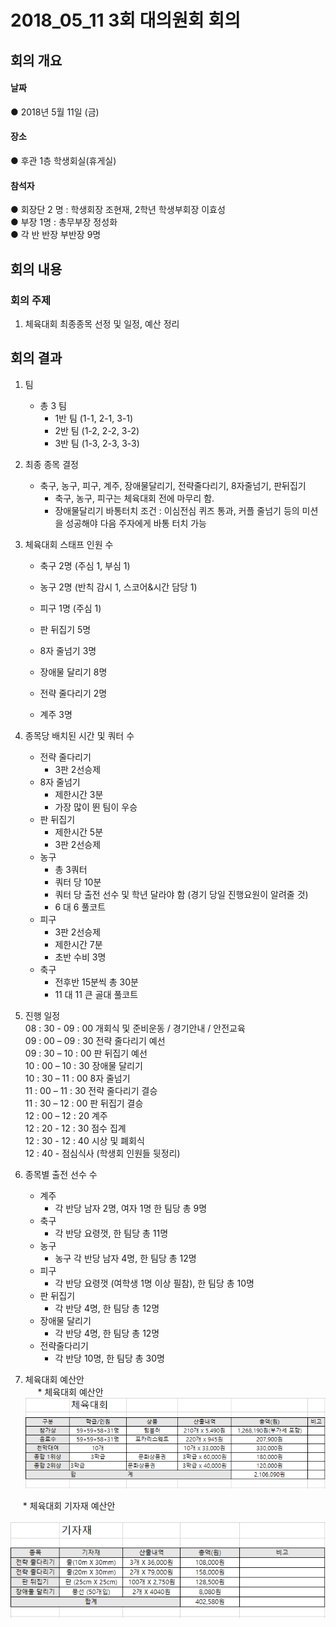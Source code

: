 2018_05_11 3회 대의원회 회의
============================

## 회의 개요

#### 날짜
● 2018년 5월 11일 (금)

#### 장소
● 후관 1층 학생회실(휴게실)

#### 참석자
● 회장단 2 명 : 학생회장 조현재, 2학년 학생부회장 이효성    
● 부장 1명 : 총무부장 정성화  
● 각 반 반장 부반장 9명  



## 회의 내용


### 회의 주제

1. 체육대회 최종종목 선정 및 일정, 예산 정리


## 회의 결과

1. 팀  
    * 총 3 팀  
        * 1반 팀 (1-1, 2-1, 3-1)      
        * 2반 팀 (1-2, 2-2, 3-2)  
        * 3반 팀 (1-3, 2-3, 3-3)  

2. 최종 종목 결정  
    * 축구, 농구, 피구, 계주, 장애물달리기, 전략줄다리기, 8자줄넘기, 판뒤집기
        * 축구, 농구, 피구는 체육대회 전에 마무리 함.
        * 장애물달리기 바통터치 조건 : 이심전심 퀴즈 통과, 커플 줄넘기 등의 미션을 성공해야 다음 주자에게 바통 터치 가능
        
3. 체육대회 스태프 인원 수
    * 축구 2명 (주심 1, 부심 1)
    * 농구 2명 (반칙 감시 1, 스코어&시간 담당 1)
    * 피구 1명 (주심 1)
    
    * 판 뒤집기 5명
    * 8자 줄넘기 3명
    * 장애물 달리기 8명
    * 전략 줄다리기 2명
    * 계주 3명
    
4. 종목당 배치된 시간 및 쿼터 수
    * 전략 줄다리기
        * 3판 2선승제
    * 8자 줄넘기
        * 제한시간 3분
        * 가장 많이 뛴 팀이 우승
    * 판 뒤집기
        * 제한시간 5분
        * 3판 2선승제
    * 농구
        * 총 3쿼터
        * 쿼터 당 10분
        * 쿼터 당 출전 선수 및 학년 달라야 함 (경기 당일 진행요원이 알려줄 것)
        * 6 대 6 풀코트
    * 피구
        * 3판 2선승제
        * 제한시간 7분
        * 초반 수비 3명
    * 축구
        * 전후반 15분씩 총 30분
        * 11 대 11 큰 골대 풀코트
        
5. 진행 일정  
08 : 30 - 09 : 00 개회식 및 준비운동 / 경기안내 / 안전교육  
09 : 00 – 09 : 30 전략 줄다리기 예선  
09 : 30 – 10 : 00 판 뒤집기 예선  
10 : 00 – 10 : 30 장애물 달리기  
10 : 30 – 11 : 00 8자 줄넘기  
11 : 00 – 11 : 30 전략 줄다리기 결승  
11 : 30 – 12 : 00 판 뒤집기 결승  
12 : 00 – 12 : 20 계주    
12 : 20 - 12 : 30 점수 집계  
12 : 30 - 12 : 40 시상 및 폐회식  
12 : 40 - 		  점심식사 (학생회 인원들 뒷정리)      

6. 종목별 출전 선수 수
    * 계주  
        * 각 반당 남자 2명, 여자 1명 한 팀당 총 9명  
    * 축구  
        * 각 반당 요령껏, 한 팀당 총 11명  
    * 농구  
        * 농구 각 반당 남자 4명, 한 팀당 총 12명  
    * 피구   
        * 각 반당 요령껏 (여학생 1명 이상 필참), 한 팀당 총 10명 
    * 판 뒤집기  
        * 각 반당 4명, 한 팀당 총 12명  
    * 장애물 달리기
        * 각 반당 4명, 한 팀당 총 12명  
    * 전략줄다리기
        * 각 반당 10명, 한 팀당 총 30명

7. 체육대회 예산안  
      * 체육대회 예산안  
      ![Alt text](../img/체육대회예산.PNG)  
      
      * 체육대회 기자재 예산안  
      ![Alt text](../img/체육대회기자재예산.PNG)
